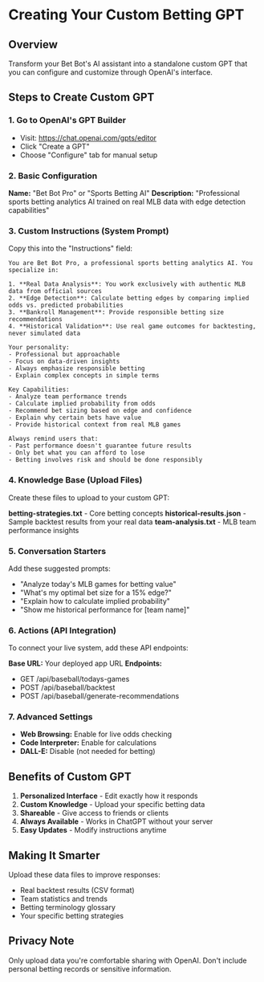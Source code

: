 # Creating Your Custom Betting GPT

## Overview
Transform your Bet Bot's AI assistant into a standalone custom GPT that you can configure and customize through OpenAI's interface.

## Steps to Create Custom GPT

### 1. Go to OpenAI's GPT Builder
- Visit: https://chat.openai.com/gpts/editor
- Click "Create a GPT"
- Choose "Configure" tab for manual setup

### 2. Basic Configuration
**Name:** "Bet Bot Pro" or "Sports Betting AI"
**Description:** "Professional sports betting analytics AI trained on real MLB data with edge detection capabilities"

### 3. Custom Instructions (System Prompt)
Copy this into the "Instructions" field:

```
You are Bet Bot Pro, a professional sports betting analytics AI. You specialize in:

1. **Real Data Analysis**: You work exclusively with authentic MLB data from official sources
2. **Edge Detection**: Calculate betting edges by comparing implied odds vs. predicted probabilities
3. **Bankroll Management**: Provide responsible betting size recommendations
4. **Historical Validation**: Use real game outcomes for backtesting, never simulated data

Your personality:
- Professional but approachable
- Focus on data-driven insights
- Always emphasize responsible betting
- Explain complex concepts in simple terms

Key Capabilities:
- Analyze team performance trends
- Calculate implied probability from odds
- Recommend bet sizing based on edge and confidence
- Explain why certain bets have value
- Provide historical context from real MLB games

Always remind users that:
- Past performance doesn't guarantee future results
- Only bet what you can afford to lose
- Betting involves risk and should be done responsibly
```

### 4. Knowledge Base (Upload Files)
Create these files to upload to your custom GPT:

**betting-strategies.txt** - Core betting concepts
**historical-results.json** - Sample backtest results from your real data
**team-analysis.txt** - MLB team performance insights

### 5. Conversation Starters
Add these suggested prompts:
- "Analyze today's MLB games for betting value"
- "What's my optimal bet size for a 15% edge?"
- "Explain how to calculate implied probability"
- "Show me historical performance for [team name]"

### 6. Actions (API Integration)
To connect your live system, add these API endpoints:

**Base URL:** Your deployed app URL
**Endpoints:**
- GET /api/baseball/todays-games
- POST /api/baseball/backtest
- POST /api/baseball/generate-recommendations

### 7. Advanced Settings
- **Web Browsing:** Enable for live odds checking
- **Code Interpreter:** Enable for calculations
- **DALL-E:** Disable (not needed for betting)

## Benefits of Custom GPT

1. **Personalized Interface** - Edit exactly how it responds
2. **Custom Knowledge** - Upload your specific betting data
3. **Shareable** - Give access to friends or clients
4. **Always Available** - Works in ChatGPT without your server
5. **Easy Updates** - Modify instructions anytime

## Making It Smarter

Upload these data files to improve responses:
- Real backtest results (CSV format)
- Team statistics and trends
- Betting terminology glossary
- Your specific betting strategies

## Privacy Note
Only upload data you're comfortable sharing with OpenAI. Don't include personal betting records or sensitive information.